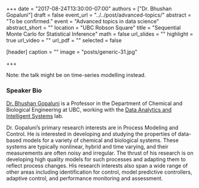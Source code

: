+++
date = "2017-08-24T13:30:00-07:00"
authors = ["Dr. Bhushan Gopaluni"]
draft = false
event_url = "../../post/advanced-topics/"
abstract = "To be confirmed."
event = "Advanced topics in data science"
abstract_short = ""
location = "UBC Robson Square"
title = "Sequential Monte Carlo for Statistical Inference"
math = false
url_slides = ""
highlight = true
url_video = ""
url_pdf = ""
selected = false

[header]
  caption = ""
  image = "posts/generic-31.jpg"

+++

Note: the talk might be on time-series modelling instead. 

### Speaker Bio

[Dr. Bhushan Gopaluni](http://www.chbe.ubc.ca/profile/bhushan-gopaluni/) is a
Professor in the Department of Chemical and Biological Engineering at UBC,
working with the
[Data Analytics and Intelligent Systems](http://dais.chbe.ubc.ca/) lab.

Dr. Gopaluni’s primary research interests are in Process Modeling and
Control. He is interested in developing and studying the properties of
data-based models for a variety of chemical and biological systems. These
systems are typically nonlinear, hybrid and time varying, and their
measurements are often noisy and irregular. The thrust of his research is on
developing high quality models for such processes and adapting them to reflect
process changes. His research interests also span a wide range of other areas
including identification for control, model predictive controllers, adaptive
control, and performance monitoring and assessment.


